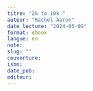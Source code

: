 ```yaml
---
titre: "2k to 10k "
auteur: "Rachel Aaron"
date_lecture: "2024-05-09"
format: ebook
langue: en
note:
slug: ""
couverture: 
isbn: 
date_pub: 
editeur: 
---
```

